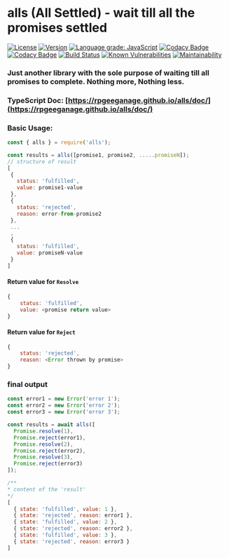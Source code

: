 # alls (All Settled) - wait till all the promises settled
[![License](https://img.shields.io/github/license/rpgeeganage/alls.svg)](https://github.com/rpgeeganage/alls)
[![Version](https://img.shields.io/npm/v/alls.svg)](https://img.shields.io/npm/v/alls.svg)
[![Language grade: JavaScript](https://img.shields.io/lgtm/grade/javascript/g/rpgeeganage/alls.svg?logo=lgtm&logoWidth=18)](https://lgtm.com/projects/g/rpgeeganage/alls/context:javascript)
[![Codacy Badge](https://api.codacy.com/project/badge/Grade/e8fc6d45ba07412a975fb823379cdbdf)](https://www.codacy.com/app/rpgeeganage/alls?utm_source=github.com&amp;utm_medium=referral&amp;utm_content=rpgeeganage/alls&amp;utm_campaign=Badge_Grade)
[![Codacy Badge](https://api.codacy.com/project/badge/Coverage/e8fc6d45ba07412a975fb823379cdbdf)](https://www.codacy.com/app/rpgeeganage/alls?utm_source=github.com&utm_medium=referral&utm_content=rpgeeganage/alls&utm_campaign=Badge_Coverage)
[![Build Status](https://travis-ci.org/rpgeeganage/alls.svg?branch=master)](https://travis-ci.org/rpgeeganage/alls)
[![Known Vulnerabilities](https://snyk.io/test/github/rpgeeganage/alls/badge.svg?targetFile=package.json)](https://snyk.io/test/github/rpgeeganage/alls?targetFile=package.json)
[![Maintainability](https://api.codeclimate.com/v1/badges/66cd49a28da26d6f51f1/maintainability)](https://codeclimate.com/github/rpgeeganage/alls/maintainability)
### Just another library with the sole purpose of waiting till all promises to complete. Nothing more, Nothing less.

### TypeScript Doc: [https://rpgeeganage.github.io/alls/doc/](https://rpgeeganage.github.io/alls/doc/)

### Basic Usage:
```js
const { alls } = require('alls');

const results = alls([promise1, promise2, .....promiseN]);
// structure of result
[
 {
   status: 'fulfilled',
   value: promise1-value
 },
 {
   status: 'rejected',
   reason: error-from-promise2
 },
 ...
 ,
 {
   status: 'fulfilled',
   value: promiseN-value
 }
]
```

#### Return value for ```Resolve```
```js
{
    status: 'fulfilled',
    value: <promise return value>
}
```

#### Return value for ```Reject```
```js
{
    status: 'rejected',
    reason: <Error thrown by promise>
}
```

### final output

```js
const error1 = new Error('error 1');
const error2 = new Error('error 2');
const error3 = new Error('error 3');

const results = await alls([
  Promise.resolve(1),
  Promise.reject(error1),
  Promise.resolve(2),
  Promise.reject(error2),
  Promise.resolve(3),
  Promise.reject(error3)
]);

/**
* content of the 'result'
*/
[
  { state: 'fulfilled', value: 1 },
  { state: 'rejected', reason: error1 },
  { state: 'fulfilled', value: 2 },
  { state: 'rejected', reason: error2 },
  { state: 'fulfilled', value: 3 },
  { state: 'rejected', reason: error3 }
]
```

